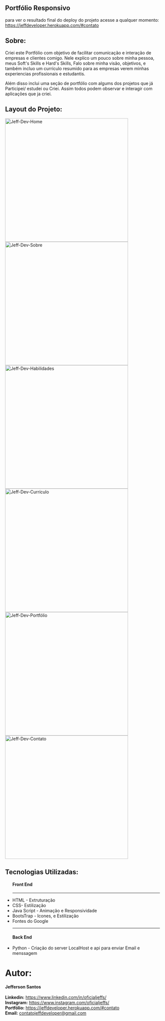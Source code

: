 ## Portfólio Responsivo
para ver o resultado final do deploy do projeto acesse a qualquer momento: https://jeffdeveloper.herokuapp.com/#contato

## Sobre:

<p>Criei este Portfólio com objetivo de facilitar comunicação e interação de empresas e clientes comigo.    
Nele explico um pouco sobre minha pessoa, meus Soft's Skills e Hard's Skills, Falo sobre minha visão, objetivos, e também incluo um currículo resumido para as empresas verem minhas experiencias profissionais e estudantis.</p>

<p>Além disso inclui  uma seção de portfólio com algums dos projetos que já Participei/ estudei ou Criei.
Assim todos podem observar e interagir com aplicações que ja criei.</p>

  ## Layout do Projeto:

  <div>
     <img alt="Jeff-Dev-Home" src="https://media.discordapp.net/attachments/705264408103878808/950113648062398484/unknown.png?width=828&height=466" style= "object-fit:    contain;       width: 400px; height: auto; " >
  <img alt="Jeff-Dev-Sobre" src="https://media.discordapp.net/attachments/705264408103878808/950113774998790174/unknown.png?width=828&height=466" style= "object-fit:     contain;       width: 400px; height: auto;">
  <img alt="Jeff-Dev-Habilidades" src="https://media.discordapp.net/attachments/705264408103878808/950113850496270336/unknown.png?width=828&height=466" style= "object-fit: contain;       width: 400px; height: auto;">
  <img alt="Jeff-Dev-Currículo" src="https://media.discordapp.net/attachments/705264408103878808/950113887989166190/unknown.png?width=828&height=466" style= "object-fit: contain;       width: 400px; height: auto;">
  <img alt="Jeff-Dev-Portfólio" src="https://media.discordapp.net/attachments/705264408103878808/950113926442541086/unknown.png?width=828&height=466" style= "object-fit: contain;       width: 400px; height: auto;">
  <img alt="Jeff-Dev-Contato" src="https://media.discordapp.net/attachments/705264408103878808/950113970344316928/unknown.png?width=828&height=466" style= "object-fit: contain;                width: 400px; height: auto;">
  
  </div>
  
  ## Tecnologias Utilizadas:
  <ul>
    <h4> Front End</h4>
    <hr>
    <li>HTML - Extruturação</li>
    <li>CSS- Estilização</li>
    <li>Java Script - Animação e Responsividade</li>
    <li>BootsTrap - Icones, e Estilização</li>
    <li>Fontes do Google</li>
    <hr>
    <h4> Back End</h4>
    <li>Python - Criação do server LocalHost e api para enviar Email e menssagem</li>
  </ul>
  
  # Autor:
  <strong>Jefferson Santos</strong> <br>
  <br>
  <strong>Linkedin:</strong> https://www.linkedin.com/in/oficialjeffs/ <br>
  <strong>Instagram:</strong> https://www.instagram.com/oficialjeffs/ <br>
  <strong>Portfólio:</strong> https://jeffdeveloper.herokuapp.com/#contato <br>
  <strong>Email:</strong> contatojeffdeveloper@gmail.com
  
                                   
  
